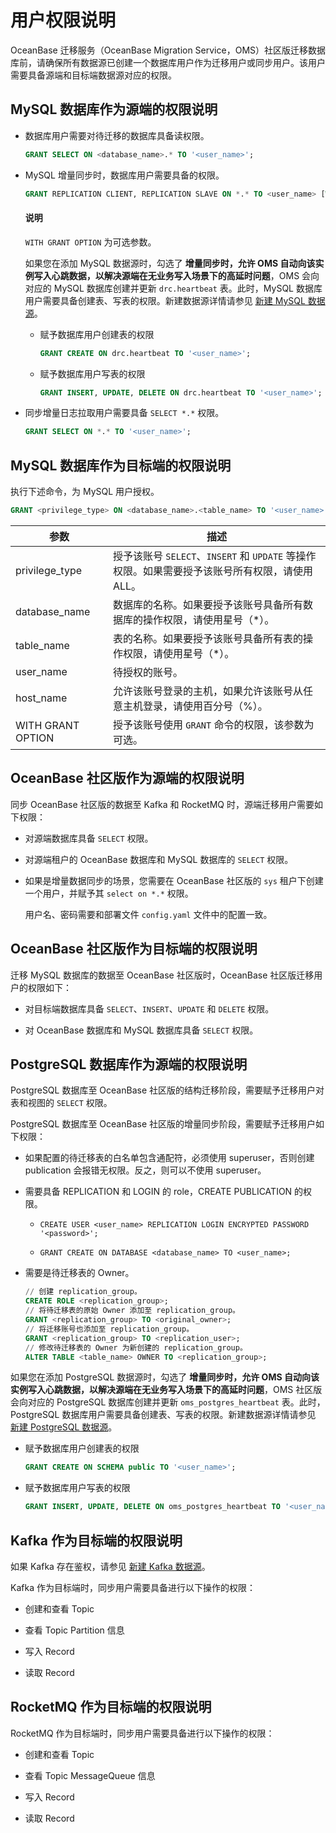 # 用户权限说明

OceanBase 迁移服务（OceanBase Migration Service，OMS）社区版迁移数据库前，请确保所有数据源已创建一个数据库用户作为迁移用户或同步用户。该用户需要具备源端和目标端数据源对应的权限。

## MySQL 数据库作为源端的权限说明

* 数据库用户需要对待迁移的数据库具备读权限。

  ```sql
  GRANT SELECT ON <database_name>.* TO '<user_name>';
  ```

* MySQL 增量同步时，数据库用户需要具备的权限。

  ```sql
  GRANT REPLICATION CLIENT, REPLICATION SLAVE ON *.* TO <user_name> [WITH GRANT OPTION];
  ```

  <main id="notice" type='explain'>
   <h4>说明</h4>
   <p><code>WITH GRANT OPTION</code> 为可选参数。</p>
   </main>

  如果您在添加 MySQL 数据源时，勾选了 **增量同步时，允许 OMS 自动向该实例写入心跳数据，以解决源端在无业务写入场景下的高延时问题**，OMS 会向对应的 MySQL 数据库创建并更新 `drc.heartbeat` 表。此时，MySQL 数据库用户需要具备创建表、写表的权限。新建数据源详情请参见 [新建 MySQL 数据源](100.create-a-data-source/200.create-a-mysql-data-source.md)。

  * 赋予数据库用户创建表的权限

      ```sql
      GRANT CREATE ON drc.heartbeat TO '<user_name>';
      ```

  * 赋予数据库用户写表的权限

      ```sql
      GRANT INSERT, UPDATE, DELETE ON drc.heartbeat TO '<user_name>';
      ```

* 同步增量日志拉取用户需要具备 `SELECT *.*` 权限。

  ```sql
  GRANT SELECT ON *.* TO '<user_name>';
  ```

## MySQL 数据库作为目标端的权限说明

执行下述命令，为 MySQL 用户授权。

```sql
GRANT <privilege_type> ON <database_name>.<table_name> TO '<user_name>'@'<host_name>' [WITH GRANT OPTION];
```

|        参数         |                               描述                                |
|-------------------|--------------------------------|
| privilege_type    | 授予该账号 `SELECT`、`INSERT` 和 `UPDATE` 等操作权限。如果需要授予该账号所有权限，请使用 ALL。 |
| database_name     | 数据库的名称。如果要授予该账号具备所有数据库的操作权限，请使用星号（\*）。                          |
| table_name        | 表的名称。如果要授予该账号具备所有表的操作权限，请使用星号（\*）。                              |
| user_name         | 待授权的账号。                                                         |
| host_name         | 允许该账号登录的主机，如果允许该账号从任意主机登录，请使用百分号（%）。                            |
| WITH GRANT OPTION | 授予该账号使用 `GRANT` 命令的权限，该参数为可选。                                   |

## OceanBase 社区版作为源端的权限说明

同步 OceanBase 社区版的数据至 Kafka 和 RocketMQ 时，源端迁移用户需要如下权限：

* 对源端数据库具备 `SELECT` 权限。

* 对源端租户的 OceanBase 数据库和 MySQL 数据库的 `SELECT` 权限。

* 如果是增量数据同步的场景，您需要在 OceanBase 社区版的 `sys` 租户下创建一个用户，并赋予其 `select on *.*` 权限。

  用户名、密码需要和部署文件 `config.yaml` 文件中的配置一致。

## OceanBase 社区版作为目标端的权限说明

迁移 MySQL 数据库的数据至 OceanBase 社区版时，OceanBase 社区版迁移用户的权限如下：

* 对目标端数据库具备 `SELECT`、`INSERT`、`UPDATE` 和 `DELETE` 权限。
  
* 对 OceanBase 数据库和 MySQL 数据库具备 `SELECT` 权限。

## PostgreSQL 数据库作为源端的权限说明

PostgreSQL 数据库至 OceanBase 社区版的结构迁移阶段，需要赋予迁移用户对表和视图的 `SELECT` 权限。

PostgreSQL 数据库至 OceanBase 社区版的增量同步阶段，需要赋予迁移用户如下权限：

* 如果配置的待迁移表的白名单包含通配符，必须使用 superuser，否则创建 publication 会报错无权限。反之，则可以不使用 superuser。

* 需要具备 REPLICATION 和 LOGIN 的 role，CREATE PUBLICATION 的权限。

  * `CREATE USER <user_name> REPLICATION LOGIN ENCRYPTED PASSWORD '<password>';`

  * `GRANT CREATE ON DATABASE <database_name> TO <user_name>;`

* 需要是待迁移表的 Owner。

   ```sql
   // 创建 replication_group。
   CREATE ROLE <replication_group>;  
   // 将待迁移表的原始 Owner 添加至 replication_group。
   GRANT <replication_group> TO <original_owner>; 
   // 将迁移账号也添加至 replication_group。
   GRANT <replication_group> TO <replication_user>; 
   // 修改待迁移表的 Owner 为新创建的 replication_group。
   ALTER TABLE <table_name> OWNER TO <replication_group>; 
  ```

如果您在添加 PostgreSQL 数据源时，勾选了 **增量同步时，允许 OMS 自动向该实例写入心跳数据，以解决源端在无业务写入场景下的高延时问题**，OMS 社区版会向对应的 PostgreSQL 数据库创建并更新 `oms_postgres_heartbeat` 表。此时，PostgreSQL 数据库用户需要具备创建表、写表的权限。新建数据源详情请参见 [新建 PostgreSQL 数据源](100.create-a-data-source/900.create-a-pg-data-source.md)。

* 赋予数据库用户创建表的权限

   ```sql
   GRANT CREATE ON SCHEMA public TO '<user_name>';
   ```

* 赋予数据库用户写表的权限

   ```sql
   GRANT INSERT, UPDATE, DELETE ON oms_postgres_heartbeat TO '<user_name>';
   ```

## Kafka 作为目标端的权限说明

如果 Kafka 存在鉴权，请参见 [新建 Kafka 数据源](100.create-a-data-source/500.create-a-kafka-data-source.md)。

Kafka 作为目标端时，同步用户需要具备进行以下操作的权限：

* 创建和查看 Topic

* 查看 Topic Partition 信息

* 写入 Record

* 读取 Record

## RocketMQ 作为目标端的权限说明

RocketMQ 作为目标端时，同步用户需要具备进行以下操作的权限：

* 创建和查看 Topic

* 查看 Topic MessageQueue 信息

* 写入 Record

* 读取 Record
